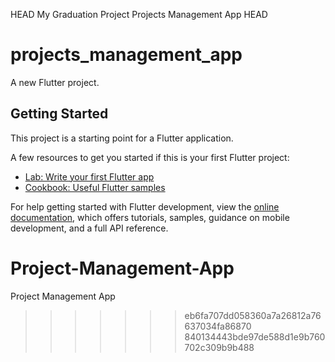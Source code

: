  HEAD
My Graduation Project
Projects Management App
 HEAD
# projects_management_app

A new Flutter project.

## Getting Started

This project is a starting point for a Flutter application.

A few resources to get you started if this is your first Flutter project:

- [Lab: Write your first Flutter app](https://docs.flutter.dev/get-started/codelab)
- [Cookbook: Useful Flutter samples](https://docs.flutter.dev/cookbook)

For help getting started with Flutter development, view the
[online documentation](https://docs.flutter.dev/), which offers tutorials,
samples, guidance on mobile development, and a full API reference.
# Project-Management-App
Project Management App
>>>>>>> eb6fa707dd058360a7a26812a76637034fa86870
>>>>>>> 840134443bde97de588d1e9b760702c309b9b488
